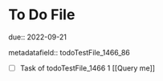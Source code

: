 # To Do File

due:: 2022-09-21

metadatafield:: todoTestFile_1466_86

- [ ] Task of todoTestFile_1466 1 [[Query me]]
